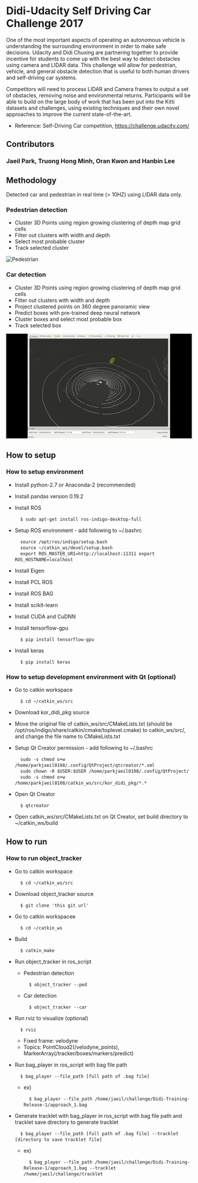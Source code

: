 # Didi-Udacity Self Driving Car Challenge 2017

One of the most important aspects of operating an autonomous vehicle is understanding the surrounding environment in order to make safe decisions. Udacity and Didi Chuxing are partnering together to provide incentive for students to come up with the best way to detect obstacles using camera and LIDAR data. This challenge will allow for pedestrian, vehicle, and general obstacle detection that is useful to both human drivers and self-driving car systems.

Competitors will need to process LIDAR and Camera frames to output a set of obstacles, removing noise and environmental returns. Participants will be able to build on the large body of work that has been put into the Kitti datasets and challenges, using existing techniques and their own novel approaches to improve the current state-of-the-art.

- Reference: Self-Driving Car competition, https://challenge.udacity.com/


## Contributors
### Jaeil Park, Truong Hong Minh, Oran Kwon and Hanbin Lee


## Methodology
Detected car and pedestrian in real time (> 10HZ) using LIDAR data only.

### Pedestrian detection
* Cluster 3D Points using region growing clustering of depth map grid cells
* Filter out clusters with width and depth
* Select most probable cluster
* Track selected cluster

![Pedestrian](./ref_script/ped.gif)

### Car detection
* Cluster 3D Points using region growing clustering of depth map grid cells
* Filter out clusters with width and depth
* Project clustered points on 360 degree panoramic view
* Predict boxes with pre-trained deep neural network
* Cluster boxes and select most probable box
* Track selected box

![Car](./ref_script/car.gif)

## How to setup

### How to setup environment
* Install python-2.7 or Anaconda-2 (recommended)
* Install pandas version 0.19.2
* Install ROS

        $ sudo apt-get install ros-indigo-desktop-full

* Setup ROS environment - add following to ~/.bashrc

        source /opt/ros/indigo/setup.bash
		source ~/catkin_ws/devel/setup.bash
		export ROS_MASTER_URI=http://localhost:11311 export ROS_HOSTNAME=localhost

* Install Eigen
* Install PCL ROS
* Install ROS BAG
* Install scikit-learn
* Install CUDA and CuDNN
* Install tensorflow-gpu

        $ pip install tensorflow-gpu

* Install keras

        $ pip install keras

### How to setup development environment with Qt (optional)
* Go to catkin workspace

        $ cd ~/catkin_ws/src

* Download kor_didi_pkg source
* Move the original file of catkin_ws/src/CMakeLists.txt (should be /opt/ros/indigo/share/catkin/cmake/toplevel.cmake) to catkin_ws/src/, and change the file name to CMakeLists.txt
* Setup Qt Creator permission - add following to ~/.bashrc

        sudo -s chmod o+w /home/parkjaeil0108/.config/QtProject/qtcreator/*.xml
        sudo chown -R $USER:$USER /home/parkjaeil0108/.config/QtProject/
        sudo -s chmod o+w /home/parkjaeil0108/catkin_ws/src/kor_didi_pkg/*.*

* Open Qt Creator

        $ qtcreator

* Open catkin_ws/src/CMakeLists.txt on Qt Creator, set build directory to ~/catkin_ws/build


## How to run

### How to run object_tracker
* Go to catkin workspace

        $ cd ~/catkin_ws/src

* Download object_tracker source

        $ git clone 'this git url'

* Go to catkin workspacee

        $ cd ~/catkin_ws
* Build

        $ catkin_make

* Run object_tracker in ros_script

    - Pedestrian detection
    
            $ object_tracker --ped

    - Car detection
    
            $ object_tracker --car

* Run rviz to visualize (optional)

        $ rviz

    - Fixed frame: velodyne
    - Topics: PointCloud2(/velodyne_points), MarkerArray(/tracker/boxes/markers/predict)

* Run bag_player in ros_script with bag file path

        $ bag_player --file_path [full path of .bag file]

    - ex)
    
            $ bag_player --file_path /home/jaeil/challenge/Didi-Training-Release-1/approach_1.bag

* Generate tracklet with bag_player in ros_script with bag file path and tracklet save directory to generate tracklet

        $ bag_player --file_path [full path of .bag file] --tracklet [directory to save tracklet file]

    - ex)
    
            $ bag_player --file_path /home/jaeil/challenge/Didi-Training-Release-1/approach_1.bag --tracklet /home/jaeil/challenge/tracklet
